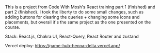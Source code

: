 This is a project from Code With Mosh's React training part 1 (finished) and part 2 (finished). I took the liberty to do some small changes, such as adding buttons for clearing the queries + changing some icons and placements, but overall it's the same project as the one presented on the course.

Stack: React.js, Chakra UI, React-Query, React Router and zustand

Vercel deploy: https://game-hub-henna-delta.vercel.app/
